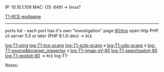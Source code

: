 IP: 10.10.1.109
MAC:
OS: 64ttl -> linux?


[T1-RCE-endgame](T1-RCE-endgame.md)
****


ports list - each port has it's own "investigation" page
[80/tcp](T1-80tcp.md) open  http    PHP cli server 5.5 or later (PHP 8.1.0-dev) -> `RCE`


[log-T1-ping](log-T1-ping.md)
[log-T1-tcp-scans](log-T1-tcp-scans.md)
[log-T1-sctp-scans](log-T1-sctp-scans.md) x
[log-T1-udp-scans](log-T1-udp-scans.md) x
[log-T1-source&browser_inspector](log-T1-source&browser_inspector.md) x
[log-T1-nmap-sV-80](log-T1-nmap-sV-80.md)
[log-T1-searchsploit-80](log-T1-searchsploit-80.md)
[log-T1-exploit-80](log-T1-exploit-80.md) -> `RCE`
log-T1-

Notes: